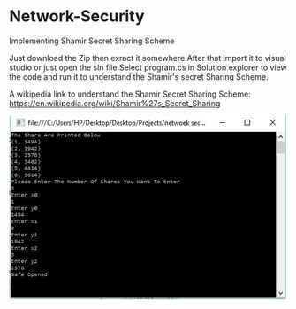 # Network-Security
Implementing Shamir Secret Sharing Scheme


Just download the Zip then exract it somewhere.After that import it to visual studio or just open the sln file.Select program.cs in Solution explorer to view the code and run it to understand the Shamir's secret Sharing Scheme.


A wikipedia link to understand the Shamir Secret Sharing Scheme:
https://en.wikipedia.org/wiki/Shamir%27s_Secret_Sharing

![img](NS.JPG)


